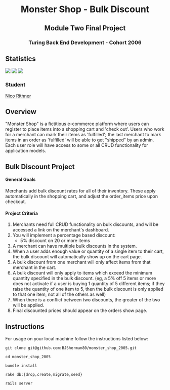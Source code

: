 # <div align="center">  Monster Shop - Bulk Discount
## <div align="center">  Module Two Final Project
### <div align="center"> Turing Back End Development - Cohort 2006

## Statistics
   ![](https://img.shields.io/badge/Rails-5.2.4-informational?style=flat&logo=<LOGO_NAME>&logoColor=white&color=2bbc8a)    ![](https://img.shields.io/badge/Code-HTML-informational?style=flat&logo=<LOGO_NAME>&logoColor=white&color=2bbc8a) ![](https://img.shields.io/badge/Code-CSS-informational?style=flat&logo=<LOGO_NAME>&logoColor=white&color=2bbc8a)

 ### Student

[Nico Rithner](https://github.com/nicorithner) <br>



## Overview
"Monster Shop" is a fictitious e-commerce platform where users can register to place items into a shopping cart and 'check out'. Users who work for a merchant can mark their items as 'fulfilled'; the last merchant to mark items in an order as 'fulfilled' will be able to get "shipped" by an admin. Each user role will have access to some or all CRUD functionality for application models.

## Bulk Discount Project

#### General Goals

Merchants add bulk discount rates for all of their inventory. These apply automatically in the shopping cart, and adjust the order_items price upon checkout.

#### Project Criteria

1. Merchants need full CRUD functionality on bulk discounts, and will be accessed a link on the merchant's dashboard.
1. You will implement a percentage based discount: 
   - 5% discount on 20 or more items
1. A merchant can have multiple bulk discounts in the system.
1. When a user adds enough value or quantity of a single item to their cart, the bulk discount will automatically show up on the cart page.
1. A bulk discount from one merchant will only affect items from that merchant in the cart.
1. A bulk discount will only apply to items which exceed the minimum quantity specified in the bulk discount. (eg, a 5% off 5 items or more does not activate if a user is buying 1 quantity of 5 different items; if they raise the quantity of one item to 5, then the bulk discount is only applied to that one item, not all of the others as well)
1. When there is a conflict between two discounts, the greater of the two will be applied. 
1. Final discounted prices should appear on the orders show page.


## Instructions

For usage on your local machine follow the instructions listed below:
```
git clone git@github.com:BJSherman80/monster_shop_2005.git
```
```
cd monster_shop_2005
```
```
bundle install
```
```
rake db:{drop,create,migrate,seed}
```
```
rails server
```
